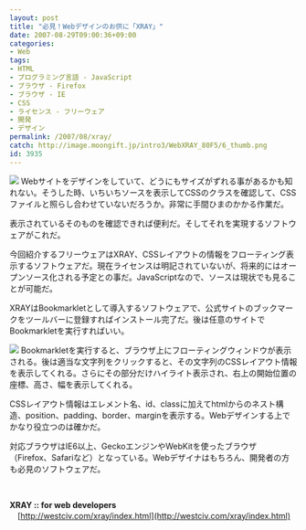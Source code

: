 ```yaml
---
layout: post
title: "必見！Webデザインのお供に「XRAY」"
date: 2007-08-29T09:00:36+09:00
categories:
- Web
tags: 
- HTML
- プログラミング言語 - JavaScript
- ブラウザ - Firefox
- ブラウザ - IE
- CSS
- ライセンス - フリーウェア
- 開発
- デザイン
permalink: /2007/08/xray/
catch: http://image.moongift.jp/intro3/WebXRAY_80F5/6_thumb.png
id: 3935
---
```

[![](http://image.moongift.jp/intro3/WebXRAY_80F5/5_thumb1.png)](http://image.moongift.jp/intro3/WebXRAY_80F5/53.png) Webサイトをデザインをしていて、どうにもサイズがずれる事があるかも知れない。そうした時、いちいちソースを表示してCSSのクラスを確認して、CSSファイルと照らし合わせていないだろうか。非常に手間ひまのかかる作業だ。

 

表示されているそのものを確認できれば便利だ。そしてそれを実現するソフトウェアがこれだ。

 

今回紹介するフリーウェアはXRAY、CSSレイアウトの情報をフローティング表示するソフトウェアだ。現在ライセンスは明記されていないが、将来的にはオープンソース化される予定との事だ。JavaScriptなので、ソースは現状でも見ることが可能だ。

 <!--more--> 

XRAYはBookmarkletとして導入するソフトウェアで、公式サイトのブックマークをツールバーに登録すればインストール完了だ。後は任意のサイトでBookmarkletを実行すればいい。

 

[![](http://image.moongift.jp/intro3/WebXRAY_80F5/6_thumb.png)](http://image.moongift.jp/intro3/WebXRAY_80F5/62.png) Bookmarkletを実行すると、ブラウザ上にフローティングウィンドウが表示される。後は適当な文字列をクリックすると、その文字列のCSSレイアウト情報を表示してくれる。さらにその部分だけハイライト表示され、右上の開始位置の座標、高さ、幅を表示してくれる。

 

CSSレイアウト情報はエレメント名、id、classに加えてhtmlからのネスト構造、position、padding、border、marginを表示する。Webデザインする上でかなり役立つのは確かだ。

 

対応ブラウザはIE6以上、GeckoエンジンやWebKitを使ったブラウザ（Firefox、Safariなど）となっている。Webデザイナはもちろん、開発者の方も必見のソフトウェアだ。

 

&nbsp;

 

**XRAY :: for web developers**  
　[http://westciv.com/xray/index.html](http://westciv.com/xray/index.html)


